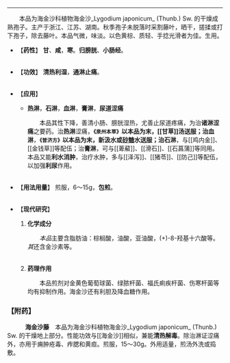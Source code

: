 ---
&emsp;&emsp;本品为海金沙科植物海金沙_Lygodium japonicum_ (Thunb.) Sw. 的干燥成熟孢子。主产于浙江、江苏、湖南。秋季孢子未脱落时采割藤叶，晒干，搓揉或打下孢子，除去藤叶。本品气微，味淡。以色黄棕、质轻、手捻光滑者为佳。生用。

- 【**药性**】
	**甘**、**咸**，**寒**。**归膀胱**、**小肠经**。<br></br>

- 【**功效**】
	**清热利湿**，**通淋止痛**。<br></br>

- 【**应用**】
	* **热淋**，**石淋**，**血淋**，**膏淋**，**尿道涩痛**
		
		&emsp;&emsp;本品其性下降，善清小肠、膀胱湿热，尤善止尿道疼痛，为治**诸淋涩痛**之要药。治**热淋**涩痛，**`《泉州本草》`**以本品为末，[[甘草]]汤送服；治**血淋**，**`《普济方》`**以本品为末，新汲水或<ins>砂糖</ins>水送服；治**石淋**，与[[鸡内金]]、[[金钱草]]等配伍；治**膏淋**，可与[[萆薢]]、[[滑石]]、[[石菖蒲]]等同用。本品又能**利水消肿**，治疗水肿，多与[[泽泻]]、[[猪苓]]、[[防己]]等配伍，以加强**利尿**作用。<br></br>

- 【**用法用量**】
	煎服，6～15g，**包煎**。<br></br>

- 【**现代研究**】
	1. **化学成分**
		
		&emsp;&emsp;<dfn>本品</dfn>主要含脂肪油：棕榈酸，油酸，亚油酸，$(+)$-$8$-羟基十六酸等。<dfn>其</dfn>还含金沙素等。<br></br>
	
	2. **药理作用**
		
		&emsp;&emsp;本品煎剂对金黄色葡萄球菌、绿脓杆菌、福氏痢疾杆菌、伤寒杆菌等均有抑制作用。海金沙还有利胆及降血糖作用。

### 【附药】

&emsp;&emsp;&emsp;**海金沙藤**&emsp;本品为海金沙科植物海金沙_Lygodium japonicum_ (Thunb.) Sw. 的干燥地上部分。性能功效与[[海金沙]]相似，兼能**清热解毒**。除治淋证涩痛外，亦用于痈肿疮毒、痄腮和黄疸。煎服，15～30g。外用适量，煎汤外洗或捣敷。